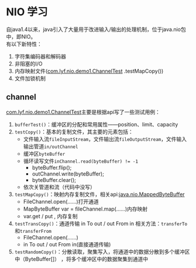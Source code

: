 # NIO 学习
自java1.4以来，java引入了大量用于改进输入/输出的处理机制，位于java.nio包中，即NIO。    
有以下新特性：   
1. 字符集编码器和解码器
2. 非阻塞的I/O
3. 内存映射文件([com.lyf.nio.demo1.ChannelTest](https://github.com/lyfZhixing/javaExplore/blob/master/NIO/src/main/java/com/lyf/nio/demo1/ChannelTest.java) .testMapCopy())
4. 文件加锁机制
## channel 
[com.lyf.nio.demo1.ChannelTest](https://github.com/lyfZhixing/javaExplore/blob/master/NIO/src/main/java/com/lyf/nio/demo1/ChannelTest.java)主要是根据api写了一些测试用例：
1. `bufferTest()`：缓冲区的分配和常用属性——position、limit、capacity
2. `testCopy()`：基本的复制文件，其主要的元素包括：
    - 文件输入流`fileInputStream`，文件输出流`fileOutputStream`，文件输入输出管道`in/outChannel`
    - 缓冲区`byteBuffer`
    - 循环读写文件`inChannel.read(byteBuffer) != -1`
        - byteBuffer.flip();
        - outChannel.write(byteBuffer);
        - byteBuffer.clear();
    - 依次关管道和流（代码中没写）
3. `testMapCopy()`：映射内存复制文件，相关api:[java.nio.MappedByteBuffer](https://docs.oracle.com/javase/8/docs/api/index.html)
    - FileChannel.open(……)打开通道
    - MapByteBuffer var = fileChannel.map(……)内存映射
    - var.get / put , 内存复制
4. `testTransCopy()`：通道传输 in To out /  out From in   相关方法：`transferTo`和`transferFrom`
    - FileChannel.open(……)
    - in To out / out From in(直接通道传输)
5. `testRandomCopy()`：分散读取，聚集写入，将通道中的数据分散到多个缓冲区中（ByteBuffer[]） ，将多个缓冲区中的数据聚集到通道中
